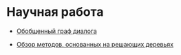 # Научная работа 

- [Обобщенный граф диалога](./dialog_graph/)

- [Обзор методов, основанных на решающих деревьях](./decision_tree/)